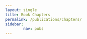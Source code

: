 ```yaml
---
layout: single
title: Book Chapters
permalink: /publications/chapters/
sidebar:
        nav: pubs
---
```

